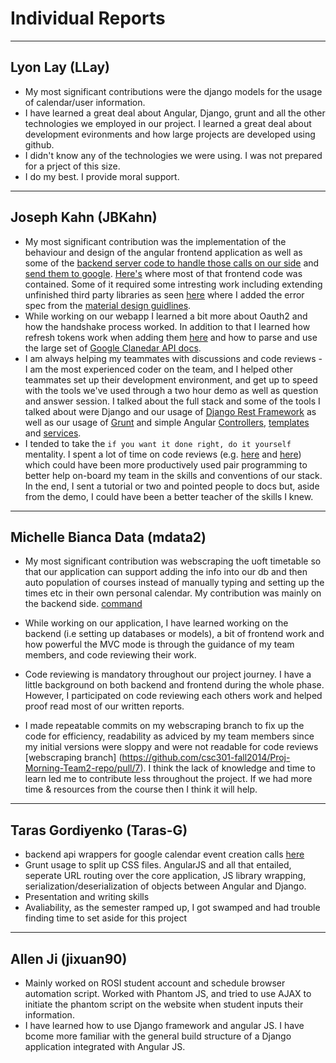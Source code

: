 # Individual Reports

-----

## Lyon Lay (LLay)

 * My most significant contributions were the django models for the usage of calendar/user information.
 * I have learned a great deal about Angular, Django, grunt and all the other technologies we employed in our project. I learned a great deal about development evironments and how large projects are developed using github. 
 * I didn't know any of the technologies we were using. I was not prepared for a prject of this size. 
 * I do my best. I provide moral support. 
 
----

## Joseph Kahn (JBKahn)

 * My most significant contribution was the implementation of the behaviour and design of the angular frontend application as well as some of the [backend server code to handle those calls on our side](https://github.com/csc301-fall2014/Proj-Morning-Team2-repo/pull/13/files#diff-51dd35e87aa8f465594ce1af3ea1fd12R125) and [send them to google](https://github.com/csc301-fall2014/Proj-Morning-Team2-repo/commit/527950438cdb215ad73ed2063f3919cb015f01e0#diff-189655e2e52c208eaf27ba53364e80e1). [Here's](https://github.com/csc301-fall2014/Proj-Morning-Team2-repo/tree/master/AbArticulus/time_table/static_src) where most of that frontend code was contained. Some of it required some intresting work including extending unfinished third party libraries as seen [here](https://github.com/csc301-fall2014/Proj-Morning-Team2-repo/commit/95832d117a677ac66ce8b4647881e5b1f7879518#diff-1f952f9b9a806d2197e773f259707a17) where I added the error spec from the [material design guidlines](http://www.google.com/design/spec/patterns/errors.html).
 * While working on our webapp I learned a bit more about Oauth2 and how the handshake process worked. In addition to that I learned how refresh tokens work when adding them [here](https://github.com/csc301-fall2014/Proj-Morning-Team2-repo/commit/a1ce81e3bc80ca132465aa4b6c409f9ed138ce9e#diff-d3122f77e6f8cad3e0be4b2a2c11bebbR26) and how to parse and use the large set of [Google Clanedar API docs](https://developers.google.com/google-apps/calendar/v3/reference/).
 * I am always helping my teammates with discussions and code reviews - I am the most experienced coder on the team, and I helped other teammates set up their development environment, and get up to speed with the tools we've used through a two hour demo as well as question and answer session. I talked about the full stack and some of the tools I talked about were Django and our usage of [Django Rest Framework](https://github.com/csc301-fall2014/Proj-Morning-Team2-repo/blob/master/AbArticulus/todo/views.py) as well as our usage of [Grunt](https://github.com/csc301-fall2014/Proj-Morning-Team2-repo/blob/master/AbArticulus/todo/Gruntfile.js) and simple Angular [Controllers](https://github.com/csc301-fall2014/Proj-Morning-Team2-repo/blob/master/AbArticulus/todo/static_src/js/controllers/ngTodoCtrl.js), [templates](https://github.com/csc301-fall2014/Proj-Morning-Team2-repo/blob/master/AbArticulus/todo/static_src/templates/todoApp.html) and [services](https://github.com/csc301-fall2014/Proj-Morning-Team2-repo/blob/master/AbArticulus/todo/static_src/js/services/todoService.js).
 * I tended to take the `if you want it done right, do it yourself` mentality. I spent a lot of time on code reviews (e.g. [here](https://github.com/csc301-fall2014/Proj-Morning-Team2-repo/pull/5) and [here](https://github.com/csc301-fall2014/Proj-Morning-Team2-repo/pull/7)) which could have been more productively used pair programming to better help on-board my team in the skills and conventions of our stack. In the end, I sent a tutorial or two and pointed people to docs but, aside from the demo, I could have been a better teacher of the skills I knew.

----
## Michelle Bianca Data (mdata2)

* My most significant contribution was webscraping the uoft timetable so that our application can support adding the info into our db and then auto population of courses instead of manually typing and setting up the times etc in their own personal calendar. My contribution was mainly on the backend side. [command](https://github.com/csc301-fall2014/Proj-Morning-Team2-repo/blob/web-scraping-timetable/AbArticulus/abcalendar/management/commands/webscraper.py)

* While working on our application, I have learned working on the backend (i.e setting up databases or models), a bit of frontend work and how powerful the MVC mode is through the guidance of my team members, and code reviewing their work.

* Code reviewing is mandatory throughout our project journey. I have a little background on both backend and frontend during the whole phase. However, I participated on code reviewing each others work and helped proof read most of our written reports.

* I made repeatable commits on my webscraping branch to fix up the code for efficiency, readability as adviced by my team members since my initial versions were sloppy and were not readable for code reviews [webscraping branch] (https://github.com/csc301-fall2014/Proj-Morning-Team2-repo/pull/7). I think the lack of knowledge and time to learn led me to contribute less throughout the project. If we had more time & resources from the course then I think it will help.

----
## Taras Gordiyenko (Taras-G)

 * backend api wrappers for google calendar event creation calls [here](https://github.com/csc301-fall2014/Proj-Morning-Team2-repo/pull/10/files)
 * Grunt usage to split up CSS files. AngularJS and all that entailed, seperate URL routing over the core application, JS library wrapping, serialization/deserialization of objects between Angular and Django.
 * Presentation and writing skills
 * Avaliability, as the semester ramped up, I got swamped and had trouble finding time to set aside for this project

----
## Allen Ji (jixuan90)

* Mainly worked on ROSI student account and schedule browser automation script. Worked with Phantom JS, and tried to use AJAX to initiate the phantom script on the website when student inputs their information.
* I have learned how to use Django framework and angular JS. I have bcome more familiar with the general build structure of a Django application integrated with Angular JS. 

